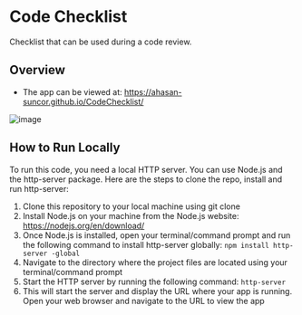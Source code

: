 # Code Checklist

Checklist that can be used during a code review.

## Overview
* The app can be viewed at: https://ahasan-suncor.github.io/CodeChecklist/

![image](https://user-images.githubusercontent.com/84206795/222586830-87bc3c39-b3a1-4ab0-9959-91f44ca161d1.png)

## How to Run Locally
To run this code, you need a local HTTP server. You can use Node.js and the http-server package. Here are the steps to clone the repo, install and run http-server:
1. Clone this repository to your local machine using git clone
2. Install Node.js on your machine from the Node.js website: https://nodejs.org/en/download/
3. Once Node.js is installed, open your terminal/command prompt and run the following command to install http-server globally: `npm install http-server -global`
4. Navigate to the directory where the project files are located using your terminal/command prompt
5. Start the HTTP server by running the following command: `http-server`
6. This will start the server and display the URL where your app is running. Open your web browser and navigate to the URL to view the app
